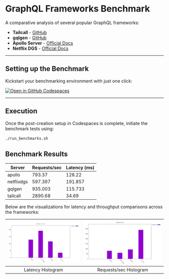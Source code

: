
# GraphQL Frameworks Benchmark

A comparative analysis of several popular GraphQL frameworks:

- **Tailcall** - [GitHub](https://github.com/tailcallhq/tailcall)
- **gqlgen** - [GitHub](https://github.com/99designs/gqlgen)
- **Apollo Server** - [Official Docs](https://www.apollographql.com/docs/apollo-server/)
- **Netflix DGS** - [Official Docs](https://netflix.github.io/dgs/)
---
## Setting up the Benchmark

Kickstart your benchmarking environment with just one click:

[![Open in GitHub Codespaces](https://github.com/codespaces/badge.svg)](https://codespaces.new/tailcallhq/graphql-benchmarks)

---

## Execution

Once the post-creation setup in Codespaces is complete, initiate the benchmark tests using:

```bash
./run_benchmarks.sh
```

## Benchmark Results
<!-- PERFORMANCE_RESULTS_START -->
| Server | Requests/sec | Latency (ms) |
|--------|--------------|--------------|
| apollo | 793.37 | 128.22 |
| netflixdgs | 597.397 | 191.857 |
| gqlgen | 935.003 | 115.733 |
| tailcall | 2890.68 | 34.69 |
<!-- PERFORMANCE_RESULTS_END -->

Below are the visualizations for latency and throughput comparisons across the frameworks:

| ![Latency Histogram](assets/latency_histogram.png) | ![Requests/sec Histogram](assets/req_sec_histogram.png) |
|:--------------------------------------------:|:------------------------------------------------:|
|                 Latency Histogram             |              Requests/sec Histogram              |


